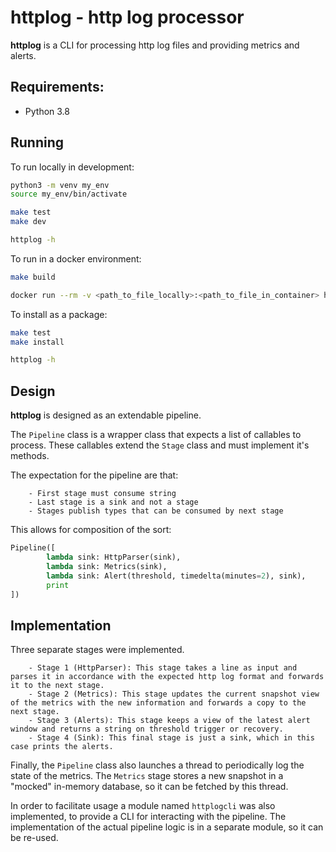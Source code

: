 # httplog - http log processor

**httplog** is a CLI for processing http log files and providing metrics and alerts.

## Requirements:

- Python 3.8

## Running

To run locally in development:

```bash
python3 -m venv my_env
source my_env/bin/activate

make test
make dev

httplog -h
```

To run in a docker environment:

```bash
make build

docker run --rm -v <path_to_file_locally>:<path_to_file_in_container> httplog:latest httplog --input-file=<path_to_file_in_container>
```

To install as a package:

```bash
make test
make install

httplog -h
```


## Design

**httplog** is designed as an extendable pipeline.

The `Pipeline` class is a wrapper class that expects a list of callables to process. These callables extend the `Stage` class and must implement it's methods.

The expectation for the pipeline are that:

        - First stage must consume string
        - Last stage is a sink and not a stage
        - Stages publish types that can be consumed by next stage

This allows for composition of the sort:

```python
Pipeline([
        lambda sink: HttpParser(sink),
        lambda sink: Metrics(sink),
        lambda sink: Alert(threshold, timedelta(minutes=2), sink),
        print
])
```

## Implementation

Three separate stages were implemented.

        - Stage 1 (HttpParser): This stage takes a line as input and parses it in accordance with the expected http log format and forwards it to the next stage.
        - Stage 2 (Metrics): This stage updates the current snapshot view of the metrics with the new information and forwards a copy to the next stage.
        - Stage 3 (Alerts): This stage keeps a view of the latest alert window and returns a string on threshold trigger or recovery.
        - Stage 4 (Sink): This final stage is just a sink, which in this case prints the alerts.

Finally, the `Pipeline` class also launches a thread to periodically log the state of the metrics. The `Metrics` stage stores a new snapshot in a "mocked" in-memory database, so it can be fetched by this thread.

In order to facilitate usage a module named `httplogcli` was also implemented, to provide a CLI for interacting with the pipeline.
The implementation of the actual pipeline logic is in a separate module, so it can be re-used.

